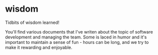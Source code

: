 # wisdom
Tidbits of wisdom learned!

You'll find various documents that I've writen about the topic of software development and managing the team. 
Some is laced in humor and it's important to maintain a sense of fun - hours can be long, and we try to make
it rewarding and enjoyable.

